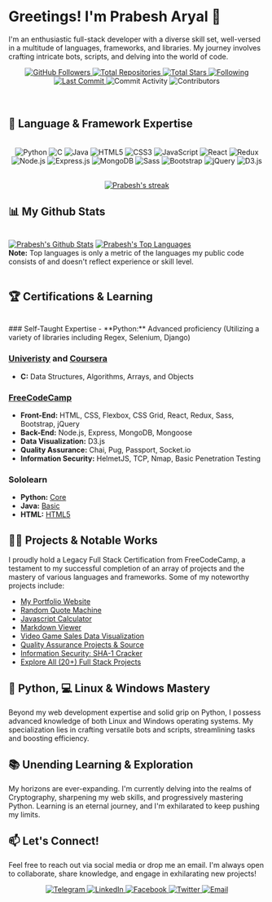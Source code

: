 ﻿# Greetings! I'm Prabesh Aryal 👋

I'm an enthusiastic full-stack developer with a diverse skill set, well-versed in a multitude of languages, frameworks, and libraries. My journey involves crafting intricate bots, scripts, and delving into the world of code.

<div align="center">
    <a href="https://github.com/prabesharyal">
        <img src="https://img.shields.io/github/followers/prabesharyal?label=Followers&style=social" alt="GitHub Followers">
    </a>
    <!-- <img src="https://img.shields.io/github/profile-views/prabesharyal?style=social" alt="Profile Views"> -->
    <a href="https://github.com/prabesharyal?tab=repositories">
        <img src="https://img.shields.io/badge/Total%20Repositories-%E2%9C%93-green" alt="Total Repositories">
    </a>
    <a href="https://github.com/prabesharyal?tab=stars">
        <img src="https://img.shields.io/badge/Total%20Stars-%E2%98%85-yellow" alt="Total Stars">
    </a>
    <a href="https://github.com/prabesharyal?tab=following">
        <img src="https://img.shields.io/badge/Following-%E2%9C%93-blue" alt="Following">
    </a>
    <a href="https://github.com/prabesharyal">
        <img src="https://img.shields.io/github/last-commit/prabesharyal/prabesharyal?style=flat-square" alt="Last Commit">
    </a>
    <img src="https://img.shields.io/github/commit-activity/m/prabesharyal/prabesharyal" alt="Commit Activity">
    <img src="https://img.shields.io/github/contributors/prabesharyal/prabesharyal" alt="Contributors">
    <br><br>
</div>

<br>

## 🚀 Language & Framework Expertise

<br/>
<div align="center">
    <img src="https://img.shields.io/badge/Python-Advanced-informational?style=flat&logo=python&logoColor=white&color=3776AB" alt="Python">
    <img src="https://img.shields.io/badge/C-Proficient-informational?style=flat&logo=c&logoColor=white&color=A8B9CC" alt="C">
    <img src="https://img.shields.io/badge/Java-Beginner-informational?style=flat&logo=java&logoColor=white&color=007396" alt="Java">
    <img src="https://img.shields.io/badge/HTML5-Advanced-informational?style=flat&logo=html5&logoColor=white&color=E34F26" alt="HTML5">
    <img src="https://img.shields.io/badge/CSS3-Advanced-informational?style=flat&logo=css3&logoColor=white&color=1572B6" alt="CSS3">
    <img src="https://img.shields.io/badge/JavaScript-Intermediate-informational?style=flat&logo=javascript&logoColor=white&color=F7DF1E" alt="JavaScript">
    <img src="https://img.shields.io/badge/React-Intermediate-informational?style=flat&logo=react&logoColor=white&color=61DAFB" alt="React">
    <img src="https://img.shields.io/badge/Redux-Intermediate-informational?style=flat&logo=redux&logoColor=white&color=764ABC" alt="Redux">
    <img src="https://img.shields.io/badge/Node.js-Intermediate-informational?style=flat&logo=node.js&logoColor=white&color=339933" alt="Node.js">
    <img src="https://img.shields.io/badge/Express.js-Intermediate-informational?style=flat&logo=express&logoColor=white&color=000000" alt="Express.js">
    <img src="https://img.shields.io/badge/MongoDB-Intermediate-informational?style=flat&logo=mongodb&logoColor=white&color=47A248" alt="MongoDB">
    <img src="https://img.shields.io/badge/Sass-Intermediate-informational?style=flat&logo=sass&logoColor=white&color=CC6699" alt="Sass">
    <img src="https://img.shields.io/badge/Bootstrap-Intermediate-informational?style=flat&logo=bootstrap&logoColor=white&color=563D7C" alt="Bootstrap">
    <img src="https://img.shields.io/badge/jQuery-Intermediate-informational?style=flat&logo=jquery&logoColor=white&color=0769AD" alt="jQuery">
    <img src="https://img.shields.io/badge/D3.js-Intermediate-informational?style=flat&logo=d3.js&logoColor=white&color=F9A03C" alt="D3.js">
</div>

<br/>
<p align="center">
    <a href="https://github-readme-streak-stats.herokuapp.com/?user=prabesharyal&theme=black-ice&hide_border=true&stroke=0000&background=060A0CD0">
        <img title="🔥 Get streak stats for your profile" alt="Prabesh's streak" src="https://github-readme-streak-stats.herokuapp.com/?user=prabesharyal&theme=black-ice&hide_border=true&stroke=0000&background=060A0CD0"/>
    </a>
</p>

## 📊 My Github Stats

  <br/>
    <a href="https://github-readme-stats.vercel.app/api?username=prabesharyal&show_icons=true&count_private=true&theme=react&hide_border=true&bg_color=0D1117"><img alt="Prabesh's Github Stats" src="https://github-readme-stats.vercel.app/api?username=prabesharyal&show_icons=true&count_private=true&theme=react&hide_border=true&bg_color=0D1117" /></a>
  <a href="https://github-readme-stats.vercel.app/api/top-langs/?username=prabesharyal&langs_count=8&count_private=true&layout=compact&theme=react&hide_border=true&bg_color=0D1117"><img alt="Prabesh's Top Languages" src="https://github-readme-stats.vercel.app/api/top-langs/?username=prabesharyal&langs_count=8&count_private=true&layout=compact&theme=react&hide_border=true&bg_color=0D1117" /></a>
  <br/>
  <b>Note:</b> Top languages is only a metric of the languages my public code consists of and doesn't reflect experience or skill level.


<br/>
<br/>

## 🏆 Certifications & Learning

<br/>
### Self-Taught Expertise
- **Python:** Advanced proficiency (Utilizing a variety of libraries including Regex, Selenium, Django)

### [Univeristy](https://beu.edu.az/en) and [Coursera](https://coursera.org/share/ada58a8c20bba36e1a3ede0ab3b29acf)
- **C:** Data Structures, Algorithms, Arrays, and Objects

### [FreeCodeCamp](https://www.freecodecamp.org/prabesharyal)
- **Front-End:** HTML, CSS, Flexbox, CSS Grid, React, Redux, Sass, Bootstrap, jQuery
- **Back-End:** Node.js, Express, MongoDB, Mongoose
- **Data Visualization:** D3.js
- **Quality Assurance:** Chai, Pug, Passport, Socket.io
- **Information Security:** HelmetJS, TCP, Nmap, Basic Penetration Testing

### Sololearn
- **Python:** [Core](https://www.sololearn.com/certificates/CT-QI3CPNPE)
- **Java:** [Basic](https://www.sololearn.com/certificates/CT-VGCGTY4D)
- **HTML:** [HTML5](https://www.sololearn.com/certificates/CT-FEALLKTT)

## 👨‍💻 Projects & Notable Works

I proudly hold a Legacy Full Stack Certification from FreeCodeCamp, a testament to my successful completion of an array of projects and the mastery of various languages and frameworks. Some of my noteworthy projects include:

- [My Portfolio Website](https://prabesharyal.info.np)
- [Random Quote Machine](https://superb-centaur-f48827.netlify.app/)
- [Javascript Calculator](https://magical-unicorn-9bc553.netlify.app/)
- [Markdown Viewer](https://dashing-phoenix-4ff0d6.netlify.app/)
- [Video Game Sales Data Visualization](https://prabesharyal.github.io/Non-Competitive-Course-Projects/freecodecamp.org/Data%20Visualization/Visualize%20Data%20with%20a%20Treemap%20Diagram/index.html)
- [Quality Assurance Projects & Source](https://www.freecodecamp.org/certification/prabesharyal/quality-assurance-v7)
- [Information Security: SHA-1 Cracker](https://replit.com/@prabesharyal24/boilerplate-SHA-1-password-cracker)
- [Explore All (20+) Full Stack Projects](https://www.freecodecamp.org/prabesharyal)

## 🐍 Python, 💻 Linux & Windows Mastery

Beyond my web development expertise and solid grip on Python, I possess advanced knowledge of both Linux and Windows operating systems. My specialization lies in crafting versatile bots and scripts, streamlining tasks and boosting efficiency.

## 📚 Unending Learning & Exploration

My horizons are ever-expanding. I'm currently delving into the realms of Cryptography, sharpening my web skills, and progressively mastering Python. Learning is an eternal journey, and I'm exhilarated to keep pushing my limits.

## 📫 Let's Connect!

Feel free to reach out via social media or drop me an email. I'm always open to collaborate, share knowledge, and engage in exhilarating new projects!

<div align="center">
    <a href="https://t.me/PrabeshAryalNP">
        <img src="https://img.shields.io/badge/-Telegram-2CA5E0?style=for-the-badge&logo=telegram&logoColor=white" alt="Telegram">
    </a>
    <a href="https://www.linkedin.com/in/prabesharyalnp">
        <img src="https://img.shields.io/badge/-LinkedIn-0077B5?style=for-the-badge&logo=linkedin&logoColor=white" alt="LinkedIn">
    </a>
    <a href="https://facebook.com/prabesharyalnp">
        <img src="https://img.shields.io/badge/-Facebook-1877F2?style=for-the-badge&logo=facebook&logoColor=white" alt="Facebook">
    </a>
    <a href="https://twitter.com/prabesharyalnp">
        <img src="https://img.shields.io/badge/-Twitter-1DA1F2?style=for-the-badge&logo=twitter&logoColor=white" alt="Twitter">
    </a>
    <a href="mailto:contact@prabesharyal.info.np">
        <img src="https://img.shields.io/badge/-Email-D14836?style=for-the-badge&logo=email&logoColor=white" alt="Email">
    </a>
</div>
